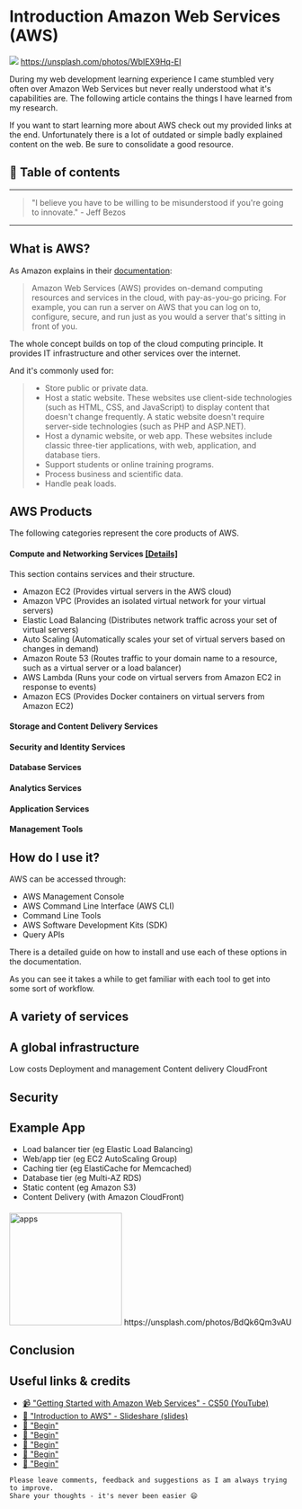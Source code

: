 # Introduction Amazon Web Services (AWS)

[<img src="https://images.unsplash.com/photo-1484157737210-f58966446e05?dpr=2&auto=format&fit=crop&w=767&h=508&q=80&cs=tinysrgb&crop=">](https://unsplash.com/photos/WbIEX9Hq-EI) https://unsplash.com/photos/WbIEX9Hq-EI

During my web development learning experience I came stumbled very often over Amazon Web Services but never really understood what it's capabilities are. The following article contains the things I have learned from my research.

If you want to start learning more about AWS check out my provided links at the end. Unfortunately there is a lot of outdated or simple badly explained content on the web. Be sure to consolidate a good resource.


## 📄 Table of contents



---

>"I believe you have to be willing to be misunderstood if you're going to innovate." - Jeff Bezos

---

## What is AWS?
As Amazon explains in their [documentation](http://docs.aws.amazon.com/gettingstarted/latest/awsgsg-intro/gsg-aws-intro.html):
>Amazon Web Services (AWS) provides on-demand computing resources and services in the cloud, with pay-as-you-go pricing. For example, you can run a server on AWS that you can log on to, configure, secure, and run just as you would a server that's sitting in front of you.

The whole concept builds on top of the cloud computing principle. It provides IT infrastructure and other services over the internet.

And it's commonly used for:
>- Store public or private data.
>- Host a static website. These websites use client-side technologies (such as HTML, CSS, and JavaScript) to display content that doesn't change frequently. A static website doesn't require server-side technologies (such as PHP and ASP.NET).
>- Host a dynamic website, or web app. These websites include classic three-tier applications, with web, application, and database tiers.
>- Support students or online training programs.
>- Process business and scientific data.
>- Handle peak loads.

## AWS Products

The following categories represent the core products of AWS.

#### Compute and Networking Services [[Details]](http://docs.aws.amazon.com/gettingstarted/latest/awsgsg-intro/gsg-aws-compute-network.html#compute-network-concepts)

This section contains services and their structure.

- Amazon EC2 (Provides virtual servers in the AWS cloud)
- Amazon VPC (Provides an isolated virtual network for your virtual servers)
- Elastic Load Balancing (Distributes network traffic across your set of virtual servers)
- Auto Scaling (Automatically scales your set of virtual servers based on changes in demand)
- Amazon Route 53 (Routes traffic to your domain name to a resource, such as a virtual server or a load balancer)
- AWS Lambda (Runs your code on virtual servers from Amazon EC2 in response to events)
- Amazon ECS (Provides Docker containers on virtual servers from Amazon EC2)


#### Storage and Content Delivery Services
#### Security and Identity Services
#### Database Services
#### Analytics Services
#### Application Services
#### Management Tools



## How do I use it?

AWS can be accessed through:
- AWS Management Console
- AWS Command Line Interface (AWS CLI)
- Command Line Tools
- AWS Software Development Kits (SDK)
- Query APIs

There is a detailed guide on how to install and use each of these options in the documentation.

As you can see it takes a while to get familiar with each tool to get into some sort of workflow.

## A variety of services
## A global infrastructure
Low costs
Deployment and management
Content delivery CloudFront

## Security

## Example App
- Load balancer tier (eg Elastic Load Balancing)
- Web/app tier (eg EC2 AutoScaling Group)
- Caching tier (eg ElastiCache for Memcached)
- Database tier (eg Multi-AZ RDS)
- Static content (eg Amazon S3)
- Content Delivery (with Amazon CloudFront)



####


<img src="https://images.unsplash.com/photo-1455735459330-969b65c65b1c?dpr=2&auto=format&fit=crop&w=767&h=510&q=80&cs=tinysrgb&crop=" alt="apps" height="200"/>
https://unsplash.com/photos/BdQk6Qm3vAU

## Conclusion





## Useful links & credits
- [📹 "Getting Started with Amazon Web Services"  - CS50 (YouTube)](https://www.youtube.com/watch?v=VgzzHCukwpc&t=276s)
- [📄 "Introduction to AWS" - Slideshare (slides)](https://de.slideshare.net/AmazonWebServices/introduction-to-amazon-web-services-7708257)
- [📄 "Begin"](afgafgadgads)
- [📄 "Begin"](afgafgadgads)
- [📄 "Begin"](afgafgadgads)
- [📄 "Begin"](afgafgadgads)
- [📄 "Begin"](afgafgadgads)

```
Please leave comments, feedback and suggestions as I am always trying to improve.
Share your thoughts - it's never been easier 😄
```

<!-- Written by Daniel Deutsch (deudan1010@gmail.com) -->

